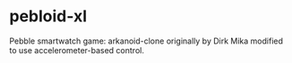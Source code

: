 pebloid-xl
==========

Pebble smartwatch game: arkanoid-clone originally by Dirk Mika modified to use accelerometer-based control.
